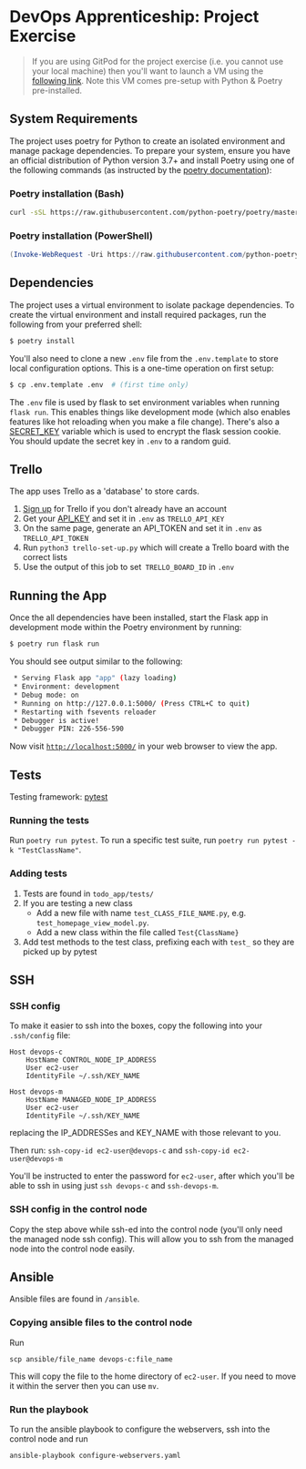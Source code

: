 # DevOps Apprenticeship: Project Exercise

> If you are using GitPod for the project exercise (i.e. you cannot use your local machine) then you'll want to launch a VM using the [following link](https://gitpod.io/#https://github.com/CorndelWithSoftwire/DevOps-Course-Starter). Note this VM comes pre-setup with Python & Poetry pre-installed.

## System Requirements

The project uses poetry for Python to create an isolated environment and manage package dependencies. To prepare your system, ensure you have an official distribution of Python version 3.7+ and install Poetry using one of the following commands (as instructed by the [poetry documentation](https://python-poetry.org/docs/#system-requirements)):

### Poetry installation (Bash)

```bash
curl -sSL https://raw.githubusercontent.com/python-poetry/poetry/master/install-poetry.py | python -
```

### Poetry installation (PowerShell)

```powershell
(Invoke-WebRequest -Uri https://raw.githubusercontent.com/python-poetry/poetry/master/install-poetry.py -UseBasicParsing).Content | python -
```

## Dependencies

The project uses a virtual environment to isolate package dependencies. To create the virtual environment and install required packages, run the following from your preferred shell:

```bash
$ poetry install
```

You'll also need to clone a new `.env` file from the `.env.template` to store local configuration options. This is a one-time operation on first setup:

```bash
$ cp .env.template .env  # (first time only)
```

The `.env` file is used by flask to set environment variables when running `flask run`. This enables things like development mode (which also enables features like hot reloading when you make a file change). There's also a [SECRET_KEY](https://flask.palletsprojects.com/en/1.1.x/config/#SECRET_KEY) variable which is used to encrypt the flask session cookie. You should update the secret key in `.env` to a random guid.

## Trello

The app uses Trello as a 'database' to store cards.

1. [Sign up](https://trello.com/signup) for Trello if you don't already have an account
1. Get your [API_KEY](https://trello.com/app-key) and set it in `.env` as `TRELLO_API_KEY`
1. On the same page, generate an API_TOKEN and set it in `.env` as `TRELLO_API_TOKEN`
1. Run `python3 trello-set-up.py` which will create a Trello board with the correct lists
1. Use the output of this job to set` TRELLO_BOARD_ID` in `.env`

## Running the App

Once the all dependencies have been installed, start the Flask app in development mode within the Poetry environment by running:
```bash
$ poetry run flask run
```

You should see output similar to the following:
```bash
 * Serving Flask app "app" (lazy loading)
 * Environment: development
 * Debug mode: on
 * Running on http://127.0.0.1:5000/ (Press CTRL+C to quit)
 * Restarting with fsevents reloader
 * Debugger is active!
 * Debugger PIN: 226-556-590
```
Now visit [`http://localhost:5000/`](http://localhost:5000/) in your web browser to view the app.

## Tests

Testing framework: [pytest](https://docs.pytest.org/)

### Running the tests

Run `poetry run pytest`. To run a specific test suite, run `poetry run pytest -k "TestClassName"`.

### Adding tests

1. Tests are found in `todo_app/tests/`
1. If you are testing a new class
    - Add a new file with name `test_CLASS_FILE_NAME.py`, e.g. `test_homepage_view_model.py`.
    - Add a new class within the file called `Test{ClassName}`
1. Add test methods to the test class, prefixing each with `test_` so they are picked up by pytest

## SSH

### SSH config

To make it easier to ssh into the boxes, copy the following into your `.ssh/config` file:
```
Host devops-c
    HostName CONTROL_NODE_IP_ADDRESS
    User ec2-user
    IdentityFile ~/.ssh/KEY_NAME

Host devops-m
    HostName MANAGED_NODE_IP_ADDRESS
    User ec2-user
    IdentityFile ~/.ssh/KEY_NAME
```
replacing the IP_ADDRESSes and KEY_NAME with those relevant to you.

Then run: `ssh-copy-id ec2-user@devops-c` and `ssh-copy-id ec2-user@devops-m`

You'll be instructed to enter the password for `ec2-user`, after which you'll be able to ssh in using just `ssh devops-c` and `ssh-devops-m`.

### SSH config in the control node

Copy the step above while ssh-ed into the control node (you'll only need the managed node ssh config).
This will allow you to ssh from the managed node into the control node easily.

## Ansible

Ansible files are found in `/ansible`.

### Copying ansible files to the control node

Run
```
scp ansible/file_name devops-c:file_name
```
This will copy the file to the home directory of `ec2-user`. If you need to move it within the server then you can use `mv`.

### Run the playbook

To run the ansible playbook to configure the webservers, ssh into the control node and run
```
ansible-playbook configure-webservers.yaml
```